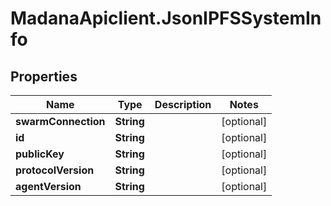 # MadanaApiclient.JsonIPFSSystemInfo

## Properties

Name | Type | Description | Notes
------------ | ------------- | ------------- | -------------
**swarmConnection** | **String** |  | [optional] 
**id** | **String** |  | [optional] 
**publicKey** | **String** |  | [optional] 
**protocolVersion** | **String** |  | [optional] 
**agentVersion** | **String** |  | [optional] 


